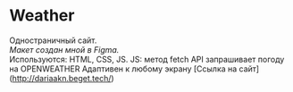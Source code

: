 # Weather
Одностраничный сайт.   
_Макет создан мной в Figma._  
Используются: HTML, CSS, JS. 
JS: метод fetch API запрашивает погоду на OPENWEATHER
Адаптивен к любому экрану 
[Ссылка на сайт] (http://dariaakn.beget.tech/)
